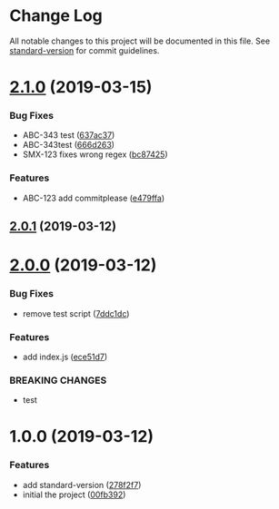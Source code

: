 # Change Log

All notable changes to this project will be documented in this file. See [standard-version](https://github.com/conventional-changelog/standard-version) for commit guidelines.

# [2.1.0](https://github.com/superliuwr/cc-demo/compare/v2.0.1...v2.1.0) (2019-03-15)


### Bug Fixes

* ABC-343 test ([637ac37](https://github.com/superliuwr/cc-demo/commit/637ac37))
* ABC-343test ([666d263](https://github.com/superliuwr/cc-demo/commit/666d263))
* SMX-123 fixes wrong regex ([bc87425](https://github.com/superliuwr/cc-demo/commit/bc87425))


### Features

* ABC-123 add commitplease ([e479ffa](https://github.com/superliuwr/cc-demo/commit/e479ffa))



## [2.0.1](https://github.com/superliuwr/cc-demo/compare/v2.0.0...v2.0.1) (2019-03-12)



# [2.0.0](https://github.com/superliuwr/cc-demo/compare/v1.0.0...v2.0.0) (2019-03-12)


### Bug Fixes

* remove test script ([7ddc1dc](https://github.com/superliuwr/cc-demo/commit/7ddc1dc))


### Features

* add index.js ([ece51d7](https://github.com/superliuwr/cc-demo/commit/ece51d7))


### BREAKING CHANGES

* test



# 1.0.0 (2019-03-12)


### Features

* add standard-version ([278f2f7](https://github.com/superliuwr/cc-demo/commit/278f2f7))
* initial the project ([00fb392](https://github.com/superliuwr/cc-demo/commit/00fb392))
